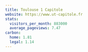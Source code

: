 ```yaml
---
title: Toulouse 1 Capitole
website: https://www.ut-capitole.fr
stats:
  visitors_per_month: 883000
  average_pageviews: 7.47
carbon:
  home: 1.81
  legal: 1.14
---
```

